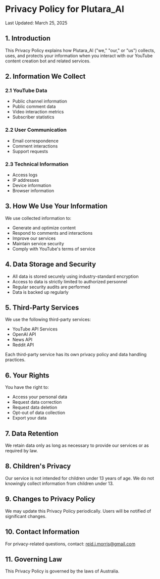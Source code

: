 # Privacy Policy for Plutara_AI

Last Updated: March 25, 2025

## 1. Introduction

This Privacy Policy explains how Plutara_AI ("we," "our," or "us") collects, uses, and protects your information when you interact with our YouTube content creation bot and related services.

## 2. Information We Collect

### 2.1 YouTube Data
- Public channel information
- Public comment data
- Video interaction metrics
- Subscriber statistics

### 2.2 User Communication
- Email correspondence
- Comment interactions
- Support requests

### 2.3 Technical Information
- Access logs
- IP addresses
- Device information
- Browser information

## 3. How We Use Your Information

We use collected information to:
- Generate and optimize content
- Respond to comments and interactions
- Improve our services
- Maintain service security
- Comply with YouTube's terms of service

## 4. Data Storage and Security

- All data is stored securely using industry-standard encryption
- Access to data is strictly limited to authorized personnel
- Regular security audits are performed
- Data is backed up regularly

## 5. Third-Party Services

We use the following third-party services:
- YouTube API Services
- OpenAI API
- News API
- Reddit API

Each third-party service has its own privacy policy and data handling practices.

## 6. Your Rights

You have the right to:
- Access your personal data
- Request data correction
- Request data deletion
- Opt-out of data collection
- Export your data

## 7. Data Retention

We retain data only as long as necessary to provide our services or as required by law.

## 8. Children's Privacy

Our service is not intended for children under 13 years of age. We do not knowingly collect information from children under 13.

## 9. Changes to Privacy Policy

We may update this Privacy Policy periodically. Users will be notified of significant changes.

## 10. Contact Information

For privacy-related questions, contact:
reid.j.morris@gmail.com

## 11. Governing Law

This Privacy Policy is governed by the laws of Australia. 